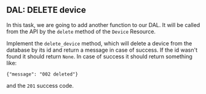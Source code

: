 ## DAL: DELETE device

In this task, we are going to add another function to our DAL. 
It will be called from the API by the `delete` method of the `Device` Resource.


Implement the `delete_device` method, which will delete a device from the database by its id and return a message in case of success. 
If the id wasn't found it should return `None`. In case of success it should return something like:
```text
{"message": "002 deleted"}
```
and the `201` success code.